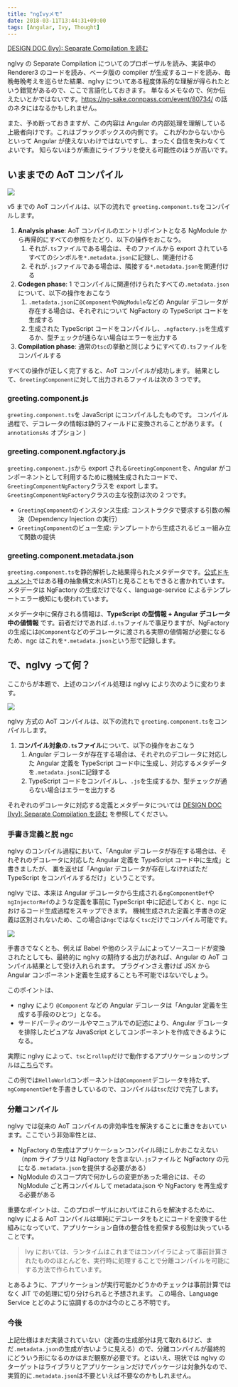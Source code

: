 ```yaml
---
title: "ngIvyメモ"
date: 2018-03-11T13:44:31+09:00
tags: [Angular, Ivy, Thought]
---
```


[DESIGN DOC \(Ivy\): Separate Compilation を読む](../read-ivy-design-doc-separate-compilation/)

ngIvy の Separate Compilation についてのプロポーザルを読み、実装中の Renderer3 のコードを読み、ベータ版の compiler が生成するコードを読み、毎晩毎晩考えを巡らせた結果、ngIvy についてある程度体系的な理解が得られたという錯覚があるので、ここで言語化しておきます。
単なるメモなので、何か伝えたいとかではないです。https://ng-sake.connpass.com/event/80734/ の話のネタにはなるかもしれません。

また、予め断っておきますが、この内容は Angular の内部処理を理解している上級者向けです。これはブラックボックスの内側です。
これがわからないからといって Angular が使えないわけではないですし、まったく自信を失わなくてよいです。
知らないほうが素直にライブラリを使える可能性のほうが高いです。

## いままでの AoT コンパイル

![](https://cdn-ak.f.st-hatena.com/images/fotolife/l/lacolaco/20180310/20180310123120.png)

v5 までの AoT コンパイルは、以下の流れで `greeting.component.ts`をコンパイルします。

1. **Analysis phase**: AoT コンパイルのエントリポイントとなる NgModule から再帰的にすべての参照をたどり、以下の操作をおこなう。
   1. それが`.ts`ファイルである場合は、そのファイルから export されているすべてのシンボルを`*.metadata.json`に記録し、関連付ける
   1. それが`.js`ファイルである場合は、隣接する`*.metadata.json`を関連付ける
1. **Codegen phase**: 1 でコンパイルに関連付けられたすべての`.metadata.json`について、以下の操作をおこなう
   1. `.metadata.json`に`@Component`や`@NgModule`などの Angular デコレータが存在する場合は、それぞれについて NgFactory の TypeScript コードを生成する
   1. 生成された TypeScript コードをコンパイルし、`.ngfactory.js`を生成するか、型チェックが通らない場合はエラーを出力する
1. **Compilation phase**: 通常の`tsc`の挙動と同じようにすべての`.ts`ファイルをコンパイルする

すべての操作が正しく完了すると、AoT コンパイルが成功します。
結果として、`GreetingComponent`に対して出力されるファイルは次の 3 つです。

### greeting.component.js

`greeting.component.ts`を JavaScript にコンパイルしたものです。
コンパイル過程で、デコレータの情報は静的フィールドに変換されることがあります。 ( `annotationsAs` オプション )

### greeting.component.ngfactory.js

`greeting.component.js`から export される`GreetingComponent`を、Angular がコンポーネントとして利用するために機械生成されたコードで、
`GreetingComponentNgFactory`クラスを export します。
`GreetingComponentNgFactory`クラスの主な役割は次の 2 つです。

- `GreetingComponent`のインスタンス生成: コンストラクタで要求する引数の解決（Dependency Injection の実行）
- `GreetingComponent`のビュー生成: テンプレートから生成されるビュー組み立て関数の提供

### greeting.component.metadata.json

`greeting.component.ts`を静的解析した結果得られたメタデータです。[公式ドキュメント](https://angular.io/guide/aot-compiler#phase-1-analysis)ではある種の抽象構文木(AST)と見ることもできると書かれています。
メタデータは NgFactory の生成だけでなく、language-service によるテンプレートエラー検知にも使われています。

メタデータ中に保存される情報は、**TypeScript の型情報 + Angular デコレータ中の値情報** です。前者だけであれば`.d.ts`ファイルで事足りますが、NgFactory の生成には`@Component`などのデコレータに渡される実際の値情報が必要になるため、ngc はこれを`*.metadata.json`という形で記録します。

## で、ngIvy って何？

ここからが本題で、上述のコンパイル処理は ngIvy により次のように変わります。

![](https://cdn-ak.f.st-hatena.com/images/fotolife/l/lacolaco/20180311/20180311131044.png)

ngIvy 方式の AoT コンパイルは、以下の流れで `greeting.component.ts`をコンパイルします。

1. **コンパイル対象の`.ts`ファイル**について、以下の操作をおこなう
   1. Angular デコレータが存在する場合は、それぞれのデコレータに対応した Angular 定義を TypeScript コード中に生成し、対応するメタデータを`.metadata.json`に記録する
   1. TypeScript コードをコンパイルし、`.js`を生成するか、型チェックが通らない場合はエラーを出力する

それぞれのデコレータに対応する定義とメタデータについては
[DESIGN DOC \(Ivy\): Separate Compilation を読む](../read-ivy-design-doc-separate-compilation/)
を参照してください。

### 手書き定義と脱 ngc

ngIvy のコンパイル過程において、「Angular デコレータが存在する場合は、それぞれのデコレータに対応した Angular 定義を TypeScript コード中に生成」と書きましたが、
裏を返せば「Angular デコレータが存在しなければただ TypeScript をコンパイルするだけ」ということです。

ngIvy では、本来は Angular デコレータから生成される`ngComponentDef`や`ngInjectorRef`のような定義を事前に TypeScript 中に記述しておくと、ngc におけるコード生成過程をスキップできます。
機械生成された定義と手書きの定義は区別されないため、この場合は`ngc`ではなく`tsc`だけでコンパイル可能です。

![](https://cdn-ak.f.st-hatena.com/images/fotolife/l/lacolaco/20180311/20180311131157.png)

手書きでなくとも、例えば Babel や他のシステムによってソースコードが変換されたとしても、最終的に ngIvy の期待する出力があれば、Angular の AoT コンパイル結果として受け入れられます。
プラグインさえ書けば JSX から Angular コンポーネント定義を生成することも不可能ではないでしょう。

このポイントは、

- ngIvy により `@Component` などの Angular デコレータは「Angular 定義を生成する手段のひとつ」となる。
- サードパーティのツールやマニュアルでの記述により、Angular デコレータを排除したピュアな JavaScript としてコンポーネントを作成できるようになる。

実際に ngIvy によって、`tsc`と`rollup`だけで動作するアプリケーションのサンプルは[こちら](https://github.com/angular/angular/tree/master/integration/hello_world__render3__rollup)です。

この例では`HelloWorld`コンポーネントは`@Component`デコレータを持たず、`ngComponentDef`を手書きしているので、コンパイルは`tsc`だけで完了します。

### 分離コンパイル

ngIvy では従来の AoT コンパイルの非効率性を解決することに重きをおいています。ここでいう非効率性とは、

- NgFactory の生成はアプリケーションコンパイル時にしかおこなえない（npm ライブラリは NgFactory を含まない`.js`ファイルと NgFactory の元になる`.metadata.json`を提供する必要がある）
- NgModule のスコープ内で何かしらの変更があった場合には、その NgModule ごと再コンパイルして metadata.json や NgFactory を再生成する必要がある

重要なポイントは、このプロポーザルにおいてはこれらを解決するために、ngIvy による AoT コンパイルは単純にデコレータをもとにコードを変換する仕組みになっていて、アプリケーション自体の整合性を担保する役割は失っていることです。

> Ivy においては、ランタイムはこれまではコンパイラによって事前計算されたもののほとんどを、実行時に処理することで分離コンパイルを可能にする方法で作られています。

とあるように、アプリケーションが実行可能かどうかのチェックは事前計算ではなく JIT での処理に切り分けられると予想されます。
この場合、Language Service とどのように協調するのかは今のところ不明です。

### 今後

上記仕様はまだ実装されていない（定義の生成部分は見て取れるけど、まだ`.metadata.json`の生成が古いように見える）ので、分離コンパイルが最終的にどういう形になるのかはまだ観察が必要です。とはいえ、現状では ngIvy のターゲットはライブラリとアプリケーションだけでパッケージは対象外なので、実質的に`.metadata.json`は不要といえば不要なのかもしれません。
